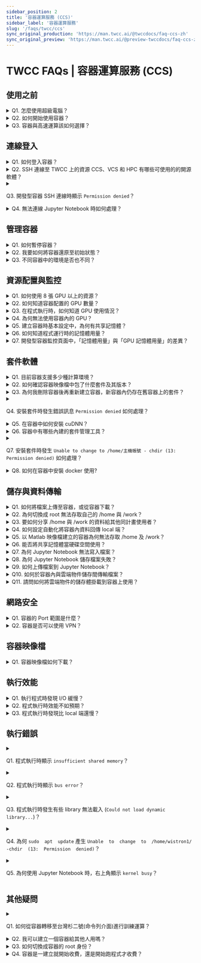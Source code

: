 ```yaml
---
sidebar_position: 2
title: '容器運算服務 (CCS)'
sidebar_label: '容器運算服務'
slug: '/faqs/twcc/ccs'
sync_original_production: 'https://man.twcc.ai/@twccdocs/faq-ccs-zh' 
sync_original_preview: 'https://man.twcc.ai/@preview-twccdocs/faq-ccs-zh'
---
```


# TWCC FAQs | 容器運算服務 (CCS)


## 使用之前

<details>

<summary> Q1. 怎麼使用超級電腦？ </summary>

TWCC 中有許多超級電腦的運算資源，您可以透過下列方式使用：

1. 開發型容器：您可參考[此文件](/docs/ccs-interactive-container/overview.md)，建立快速部署的容器環境。
2. 高速運算服務：您可參考[此文件](/docs/faq/compute/vcs.md)，連線進入高速運算節點，以 Command Line 的方式使用超級電腦資源，進行跨節點的高速運算。

</details>

<details>

<summary> Q2. 如何開始使用容器？ </summary>

您可使用容器訓練 AI 模型並生成推論引擎，步驟參考如下：

**Step 1.** 參考[高速檔案系統文件](/docs/hfs/user-guides/manage-files.md)，將 AI 模型程式上傳到高速檔案系統，儲存於 `/home/主機帳號` 或 `/work/主機帳號` 目錄之下。  
**Step 2.** 參考[開發型容器文件](/docs/ccs-interactive-container/user-guides/create-connect/create-container.md)，建立容器，並連線容器進行模型訓練。  
**Step 3.** 訓練完成，可參考[高速檔案系統文件](/docs/hfs/user-guides/manage-files.md)，下載所需要的資料。  
**Step 4.** 若要進行推論，可參考[HowTo文件](/docs/ccs-interactive-container/tutorials/tensorflow-inception-v3-image-recognition.md)於容器內進行，或參考[虛擬運算文件](/docs/vcs/user-guides/create/create-instances.md)，建立虛擬運算個體進行推論。

</details>

<details>

<summary> Q3. 容器與高速運算該如何選擇？ </summary>

兩種服務皆可運行 GPU 的容器化環境：
- 若您的運算工作僅需要 8 顆 GPU 以下的計算資源，請使用容器運算服務。
- 而若需要 8 顆 以上的 GPU 資源，並希望能部署跨節點的分散式高速平行運算環境，請使用台灣杉二號 (命令列介面) 高速運算服務。

</details>
<div style={{height:10+'px'}}></div>

## 連線登入

<details>

<summary> Q1. 如何登入容器？ </summary>

可以透過 SSH 或 Jupyter Notebook 連線容器，請參考[連線容器](/docs/ccs-interactive-container/user-guides/create-connect/connect-container.md)。

</details>

<details>

<summary> Q2. SSH 連線至 TWCC 上的資源 CCS、VCS 和 HPC 有哪些可使用的的開源軟體？</summary>

可以使用 MobaXterm、PuTTY 和 VSCode...等第三方開源軟體。

</details>

<details>

<summary>

 Q3. 開發型容器 SSH 連線時顯示 `Permission denied`？ 
 
 </summary>

可能是主機密碼輸入錯誤，請重新輸入或參考[此文件](/docs/member/user-guides/member-key-quota/hpc-account-password-otp.md)至 Service 會員服務系統重設主機密碼。

</details>

<details>

<summary> Q4. 無法連線 Jupyter Notebook 時如何處理？ </summary>

請參考以下 2 種處理方式：

1. 進行以下操作將容器還原至初始狀態：
   - **Step 1.** 參考[程式執行異常的建議排除方式](/docs/ccs-interactive-container/tutorials/python-package-installation.md#程式執行異常的建議排除方式) 清空或搬移`/home/主機帳號/.local/` 目錄下之套件。  
   - **Step 2.** 進入 `/home/主機帳號/.cache/` 目錄，清除計算過程產生的暫存檔。  
   - **Step 3.** 若有安裝 Anaconda 或 Miniconda，也請移除或重新命名。  
   - **Step 4.** 重新建立一個新的容器，選擇映像檔類型時，請將滑鼠移至 <i class="fa fa-info-circle" aria-hidden="true"></i> ，提示內容將顯示 NGC 的網址，進入後即可找到每個映像檔的環境設定，選擇適合的映像檔，再連線 Jupyter Notebook。
2. 請檢查貴單位防火牆設定是否有阻擋容器使用的 port，容器 port 範圍為 50000 ~ 60000。

</details>
<div style={{height:10+'px'}}></div>

## 管理容器

<details>

<summary> Q1. 如何暫停容器？</summary>

目前系統不支援容器暫停的功能，您可依需求選擇任一節省計算成本的方案：
1. 您可製作容器映像檔保留工作環境，並刪除容器，待需要使用容器時再以映像檔建立新容器。
2. 您可參考[此文件](/docs/ccs-interactive-container/tutorials/use-cli-automate-compute-delete.md)，編寫腳本自動執行運算、刪除容器。

</details>

<details>

<summary> Q2. 我要如何將容器還原至初始狀態？ </summary>

進行以下操作即可將容器還原至初始狀態：

**Step 1.** 參考[程式執行異常的建議排除方式](/docs/ccs-interactive-container/tutorials/python-package-installation.md#程式執行異常的建議排除方式) 清空或搬移`/home/主機帳號/.local/` 目錄下之套件。  
**Step 2.** 進入 `/home/主機帳號/.cache/` 目錄，清除計算過程產生的暫存檔。  
**Step 3.** 若有安裝 Anaconda 或 Miniconda，也請移除或重新命名。  
**Step 4.** 重新建立一個新的容器，選擇映像檔類型時，請將滑鼠移至 <i class="fa fa-info-circle" aria-hidden="true"></i> ，提示內容將顯示 NGC 的網址，進入後即可找到每個映像檔的環境設定，選擇適合的映像檔。

</details>

<details>

<summary> Q3. 不同容器中的環境是否也不同？</summary>

容器的儲存環境是[高速檔案系統 (HFS) ](/docs/hfs/overview.md)，用戶建立不同的容器，系統皆會自動將用戶的 HFS 掛載作為容器環境。

而 HFS 空間的生命週期是隨著用戶的主機帳號，因此只要是同一用戶建立的容器，環境都是相同的 HFS 空間。

</details>
<div style={{height:10+'px'}}></div>

## 資源配置與監控

<details>

<summary> Q1. 如何使用 8 張 GPU 以上的資源？ </summary>

請改為使用 台灣杉二號 (命令列介面)，使用方法可參考網路上 Horovod 和 Singularity 的使用說明文件，或參考以下的 tutorial 進行： [HowTo：容器跨節點高速運算－AI Benchmark](/docs/twnia2-hpc-cli/tutorials/ai-benchmark-container.md)。

</details>


<details>

<summary> Q2. 如何知道容器配置的 GPU 數量？ </summary>

以下兩種方式皆可查詢容器的 GPU 配置數量：
1. 在 terminal 執行指令：`nvidia-smi`  
2. 在使用者網站中，開發型容器管理頁 > 容器詳細資料頁的「**基本設定**」欄位即有顯示。

![](https://cos.twcc.ai/SYS-MANUAL/uploads/upload_03f616bd18d162c3dfb11da5e39a3530.png)

</details>

<details>

<summary> Q3. 在程式執行時，如何知道 GPU 使用情況？ </summary>

請參考以下步驟：
**Step 1.** 在 terminal 執行指令： ` nvidia-smi`  
**Step 2.** 確認 `GPU-Util` 欄位，非 0% 代表使用中，0% 即為未使用 (如下圖)。

![](https://cos.twcc.ai/SYS-MANUAL/uploads/upload_dbfac86546357537571cb99c4cceb37d.png)


</details>

<details>

<summary> Q4. 為何無法使用容器內的 GPU？ </summary>

可能是以下問題造成無法使用容器的 GPU：

1. 您的程式使用的 GPU 數量與建立數量不符，請確認兩處 GPU 數量是否相符。
2. 套件版本有相容性問題，請按照以下步驟：
   - **Step 1.** 參考[程式執行異常的建議排除方式](/docs/ccs-interactive-container/tutorials/python-package-installation.md#程式執行異常的建議排除方式) 清空或搬移`/home/主機帳號/.local/` 目錄下之套件。  
   - **Step 2.** 進入 `/home/主機帳號/.cache/` 目錄，清除計算過程產生的暫存檔。  
   - **Step 3.** 若有安裝 Anaconda 或 Miniconda，也請移除或重新命名。  
   - **Step 4.** 重新建立一個新的容器，選擇映像檔類型時，請將滑鼠移至 <i class="fa fa-info-circle" aria-hidden="true"></i> ，提示內容將顯示 NGC 的網址，進入後即可找到每個映像檔的環境設定，選擇適合的映像檔。

</details>

<details>

<summary> Q5. 建立容器時基本設定中，為何有共享記憶體？ </summary>

共享記憶體是使用某些 framework 運算時會使用到的記憶體空間，例：PyTorch，詳情可查看[PyTorch document](https://pytorch.org/docs/stable/multiprocessing.html)。

</details>

<details>

<summary> Q6. 如何知道程式運行時的記憶體用量？ </summary>

在使用者網站或是容器內部皆可查詢記憶體用量：
1. 在使用者網站**開發型容器監控**頁面，可查看記憶體用量圖，詳情可參考[開發型容器監控頁面](/docs/ccs-interactive-container/user-guides/manage-monitor/monitor-container.md)文件。
2. 在容器中下指令 ` top` 或 ` free` 查看記憶體用量。

</details>

<details>

<summary> Q7. 開發型容器監控頁面中，「記憶體用量」與「GPU 記憶體用量」的差異？</summary>

- **記憶體用量**：系統分配給您的容器記憶體之使用量，其容量即為您在建立容器時，在基本設定選擇的規格。
- **GPU 記憶體用量**：容器配置的 GPU 顯示核心上的記憶體之使用量，TWCC 的 GPU 為 NVIDIA V100，關於 GPU 記憶體容量與詳細資訊，可參考 [NVIDIA 官網說明](https://www.nvidia.com/content/dam/en-zz/zh_tw/Solutions/design-visualization/grid-vpc-vapps/volta-v100-datasheet-update-a4-636418-r4-tw.pdf)。

</details>
<div style={{height:10+'px'}}></div>

## 套件軟體

<details>

<summary> Q1. 目前容器支援多少種計算環境？ </summary>

在 TWCC 的容器服務中，提供了 18 種環境供使用者選擇，包含：

* TensorFlow
* PyTorch
* CUDA
* MATLAB (BYOL)
* Caffe
* CNTK
* MXNet
* Caffe2
* TensorRT
* Triton Inference Server
* Theano
* Torch
* DIGITS
* NeMo
* RAPIDS
* Clara Train SDK
* Merlin Training
* Merlin Inference

</details>

<details>

<summary> Q2. 如何確認容器映像檔中包了什麼套件及其版本？ </summary>

以下兩種方法皆可確認映像檔套件及版本：
1. 在 [NGC 網站](https://docs.nvidia.com/deeplearning/frameworks/index.html) 中，在右上角搜尋框依不同框架輸入 **TensorFlow release notes**、**PyTorch release notes** ...等內容，進入 release notes 列表頁面後，再點擊您要確認的框架版本，即可檢視套件內容及版本。
2. 建立開發型容器、選擇映像檔類型時，請將滑鼠移至 <i class="fa fa-info-circle" aria-hidden="true"></i> ，提示內容將顯示 NGC 的網址，進入後即可找到相關資訊。

</details>

<details>

<summary> Q3. 為何我刪除容器後再重新建立容器，新容器內仍存在舊容器上的套件？ </summary>

為提供運算便利性，TWCC 預設會將高速檔案系統之儲存空間 (/home 及 /work，綁定個人帳號) 掛載至您建立的所有容器，讓您的資料或套件可跨容器使用，因此刪除容器不會影響安裝在 /home 及 /work 的套件與資料。 

</details>

<details>

<summary>

 Q4. 安裝套件時發生錯誤訊息 `Permission denied` 如何處理？ 
 
 </summary>

以下圖為例，如果 `Permission denied` 指出的檔案，其位置不在 /home 或 /work 底下，請參考 [其他疑問](#其他疑問) Q3 切換成容器 root 身分後再行安裝。

![](https://i.imgur.com/oKeqxdV.png)

</details>

<details>

<summary> Q5. 在容器中如何安裝 cuDNN？ </summary>

容器環境已有安裝 cuDNN，詳細版本資訊可透過以下三種方法確認：
1. 在 [NGC 網站](https://docs.nvidia.com/deeplearning/frameworks/index.html) 中，在右上角搜尋框依不同框架輸入 **TensorFlow release notes**、**PyTorch release notes** ...等內容，進入 release notes 列表頁面後，再點擊您要確認的框架版本，即可檢視套件內容及版本。
2. 建立開發型容器、選擇映像檔類型時，請將滑鼠移至 <i class="fa fa-info-circle" aria-hidden="true"></i> ，提示內容將顯示 NGC 的網址，進入後即可找到相關資訊。
3. 連線容器後執行 ` set | grep CUDNN` 指令

</details>

<details>

<summary> Q6. 容器中有哪些內建的套件管理工具？ </summary>

容器環境中有內建 `apt` , `apt-get` , `pip` 等3個套件管理工具可供管理套件。

</details>

<details>

<summary>

 Q7. 安裝套件時發生 `Unable to change to /home/主機帳號 - chdir (13: Permission denied)` 如何處理？ 
 
 </summary>

為保障資料安全，容器的 root 身分無法存取您的 /home與 /work 目錄，因此請使用主機帳號的身分安裝，勿切換成 root 權限。

</details>


<details>

<summary> Q8. 如何在容器中安裝 docker 使用?</summary>

TWCC 容器不提供 OS 層權限，因此無法安裝與使用 docker 服務。

</details>
<div style={{height:10+'px'}}></div>

## 儲存與資料傳輸

<details>

<summary> Q1. 如何將檔案上傳至容器，或從容器下載？ </summary>

請參考此[文件](/docs/hfs/user-guides/manage-files.md#上傳與下載檔案)，將檔案上傳到容器的 /home 或 /work 中，或將檔案下載到 local 端。 

</details>

<details>

<summary> Q2. 為何切換成 root 無法存取自己的 /home 與 /work？ </summary>

為保障資料安全，容器的 root 身分無法存取您的目錄，僅限用戶本人帳號有權限存取。

</details>

<details>

<summary> Q3. 要如何分享 /home 與 /work 的資料給其他同計畫使用者？ </summary>

可以透過 TWCC CLI 操作 TWCC 雲端物件儲存 (COS)，將容器資料分享給其他使用者，操作方式請參考[此文件](/docs/cos/overview.md)。

</details>

<details>

<summary> Q4. 如何設定自動化將容器內資料回傳 local 端？ </summary>

請利用容器對外連接埠 (port) 進行與 local 端的資料傳送，容器可使用的 port 為：22、80、443。

</details>

<details>

<summary> Q5. 以 Matlab 映像檔建立的容器為何無法存取 /home 及 /work？ </summary>

因目前的 Matlab 映像檔尚未整合 HFS 高速檔案系統，因此請在 terminal 執行以下指令來存取 /home 及 /work：  
```
sudo su -
su [主機帳號]
/opt/matlab/R2019b/bin/matlab
```

</details>

<details>

<summary> Q6. 能否將共享記憶體當硬碟空間使用？ </summary>

若您選擇有共享記憶體設定的規格，`/dev/shm` 即為共享記憶體空間，可供存放資料當硬碟使用
<i class="fa fa-exclamation-triangle fa-20" aria-hidden="true"></i> <b>重要：</b>

* 由於存放資料在共享記憶體中會占掉共享記憶體空間，因此存放前請先考量您程式所需要的空間。
* 存放於此的資料會隨容器刪除而消失，若資料需保存，請在刪除容器前將資料搬移到`/home/主機帳號`或`/work/主機帳號`。

</details>

<details>

<summary> Q7. 為何 Jupyter Notebook 無法寫入檔案？ </summary>

高速檔案系統空間已快用滿，導致無法寫入檔案，請參考[高速檔案系統 FAQ Q6](/docs/faq/storage/hfs.md)，檢查並清理您的儲存空間，或參考增購更多儲存空間，增購方式請參考[高速檔案系統](/docs/hfs/overview.md)中的「查看使用容量」及「空間管理政策」兩個段落，即可得知價格以及增購空間的方法。

</details>

<details>

<summary> Q8. 為何 Jupyter Notebook 儲存檔案失敗？ </summary>

高速檔案系統空間已快用滿，導致無法寫入檔案，請參考[高速檔案系統 FAQ Q6](/docs/faq/storage/hfs.md)，檢查並清理您的儲存空間，或參考增購更多儲存空間，增購方式請參考[高速檔案系統](/docs/hfs/overview.md)中的「查看使用容量」及「空間管理政策」兩個段落，即可得知價格以及增購空間的方法。

</details>

<details>

<summary> Q9. 如何上傳檔案到 Jupyter Notebook？ </summary>

Jupyter Notebook 所使用的儲存空間即為高速檔案系統 (HFS)，請透過[此文件](/docs/hfs/user-guides/manage-files.md#上傳與下載檔案)，上傳您的檔案。

</details>

<details>

<summary> Q10. 如何於容器內與雲端物件儲存間傳輸檔案？ </summary>

1. 請在容器內[安裝 TWCC CLI](https://github.com/twcc/TWCC-CLI)。
2. 再參考[此文件](/docs/twnia2-hpc-cli/tutorials/access-cos.md)，使用 TWCC CLI 進行容器與雲端物件儲存的檔案傳輸。

</details>

<details>

<summary> Q11. 請問如何將雲端物件的儲存體掛載到容器上使用？ </summary>

TWCC 容器所使用的儲存系統為高速檔案系統 (HFS)，目前不支援直接將雲端物件的儲存體掛載到容器上進行使用。

若僅需與雲端物件儲存進行檔案傳輸，請您參考 Q10 的操作步驟。

</details>
<div style={{height:10+'px'}}></div>

## 網路安全

<details>

<summary> Q1. 容器的 Port 範圍是什麼？</summary>

容器 Port 的範圍為：50000 ~ 60000。

</details>

<details>

<summary> Q2. 容器是否可以使用 VPN？</summary>

目前 TWCC 容器不支援部署 VPN 服務 (例如：OpenVPN)。VPN 服務預設開啟的對外埠與 TWCC 容器所支援的對外埠不同，且 TWCC 容器採用 Port-Forwarding 的技術，對外埠為隨機配發，無法指定對應的埠號。

</details>
<div style={{height:10+'px'}}></div>

## 容器映像檔

<details>

<summary> Q1. 容器映像檔如何下載？ </summary>

目前系統尚未支援此功能。

</details>
<div style={{height:10+'px'}}></div>


## 執行效能

<details>

<summary> Q1. 執行程式時發現 I/O 緩慢？ </summary>

可能是 dataset 問題或是容器所處的節點較為繁忙：
1. 若您的 dataset 為許多小檔案，且 dataset 佔了大量空間，我們建議您將小檔案集合成大檔案，以減少 I/O 壓力。
2. 製作容器映像檔，再以映像檔開一個新的容器，若系統整體負載仍有餘裕，可以將容器安排建立在較不繁忙的節點。

</details>

<details>

<summary> Q2. 程式執行時效能不如預期？ </summary>

按照下列步驟排除套件相容性問題：  
**Step 1.** 參考[程式執行異常的建議排除方式](/docs/ccs-interactive-container/tutorials/python-package-installation.md#程式執行異常的建議排除方式) 清空或搬移`/home/主機帳號/.local/` 目錄下之套件。  
**Step 2.** 進入 `/home/主機帳號/.cache/` 目錄，清除計算過程產生的暫存檔。  
**Step 3.** 若有安裝 Anaconda 或 Miniconda，也請移除或重新命名。  
**Step 4.** 重新建立一個新的容器，選擇映像檔類型時，請將滑鼠移至 <i class="fa fa-info-circle" aria-hidden="true"></i> ，提示內容將顯示 NGC 的網址，進入後即可找到每個映像檔的環境設定，選擇適合的映像檔。

</details>

<details>

<summary> Q3. 程式執行時發現比 local 端還慢？ </summary>

改善效能的方式請參考如下：

1. 排除套件相容性問題
   - **Step 1.** 參考[程式執行異常的建議排除方式](/docs/ccs-interactive-container/tutorials/python-package-installation.md#程式執行異常的建議排除方式) 清空或搬移`/home/主機帳號/.local/` 目錄下之套件。  
   - **Step 2.** 進入 `/home/主機帳號/.cache/` 目錄，清除計算過程產生的暫存檔。  
   - **Step 3.** 若有安裝 Anaconda 或 Miniconda，也請移除或重新命名。  
   - **Step 4.** 重新建立一個新的容器，選擇映像檔類型時，請將滑鼠移至 <i class="fa fa-info-circle" aria-hidden="true"></i> ，提示內容將顯示 NGC 的網址，進入後即可找到每個映像檔的環境設定，選擇適合的映像檔。
2. 若您的 dataset 為許多小檔案，且 dataset 佔了大量空間，我們建議您將小檔案集合成大檔案，以減少 I/O 壓力。
3. 製作容器映像檔，再以映像檔開一個新的容器，若系統整體負載仍有餘裕，可以將容器安排建立在較不繁忙的節點。

</details>
<div style={{height:10+'px'}}></div>

## 執行錯誤

<details>

<summary>

 Q1. 程式執行時顯示 `insufficient shared memory`？ 
 
 </summary>

1. 若為 PyTorch 容器環境，請將 Dataloader 的 num workers 設置為 0
2. 或重新建立一個容器，並選擇有 shared memory 的規格。

</details>

<details>

<summary>

 Q2. 程式執行時顯示 `bus error`？ 
 
 </summary>

按照以下步驟排除套件相容性問題：  
**Step 1.** 參考[程式執行異常的建議排除方式](/docs/ccs-interactive-container/tutorials/python-package-installation.md#程式執行異常的建議排除方式) 清空或搬移`/home/主機帳號/.local/` 目錄下之套件。  
**Step 2.** 進入 `/home/主機帳號/.cache/` 目錄，清除計算過程產生的暫存檔。  
**Step 3.** 若有安裝 Anaconda 或 Miniconda，也請移除或重新命名。  
**Step 4.** 重新建立一個新的容器，選擇映像檔類型時，請將滑鼠移至 <i class="fa fa-info-circle" aria-hidden="true"></i> ，提示內容將顯示 NGC 的網址，進入後即可找到每個映像檔的環境設定，選擇適合的映像檔。

</details>

<details>

<summary>

 Q3. 程式執行時發生有些 library 無法載入 (`Could not load dynamic library...`)？ 
 
 </summary>

可能是程式中呼叫的 library 版本與容器中的版本不符。請執行以下指令，取得環境中的 library 版本後，再修改程式所呼叫的 library 版本：` sudo find / -name [library名稱]`

</details>

<details>

<summary>

 Q4. 為何 `sudo  apt  update` 產生 `Unable  to  change  to  /home/wistron1/ -chdir  (13:  Permission  denied)`？ 
 
 </summary>

請切換成 root 身分後再執行 ` apt update`。

</details>

<details>

<summary>

 Q5. 為何使用 Jupyter Notebook 時，右上角顯示 `kernel busy`？ 
 
 </summary>

請按照以下程序解決套件相容性問題：  
**Step 1.** 參考[程式執行異常的建議排除方式](/docs/ccs-interactive-container/tutorials/python-package-installation.md#程式執行異常的建議排除方式) 清空或搬移`/home/主機帳號/.local/` 目錄下之套件。  
**Step 2.** 進入 `/home/主機帳號/.cache/` 目錄，清除計算過程產生的暫存檔。  
**Step 3.** 若有安裝 Anaconda 或 Miniconda，也請移除或重新命名。  
**Step 4.** 重新建立一個新的容器，選擇映像檔類型時，請將滑鼠移至 <i class="fa fa-info-circle" aria-hidden="true"></i> ，提示內容將顯示 NGC 的網址，進入後即可找到每個映像檔的環境設定，選擇適合的映像檔。

</details>
<div style={{height:10+'px'}}></div>

## 其他疑問

<details>

<summary>

 Q1. 如何從容器轉移至台灣杉二號(命令列介面)進行訓練運算？ 
 
 </summary>

可參考網路上 Conda 和 Singularity 的使用說明文件，或參考以下的 tutorial 進行：  
- [HowTo：建立 TWNIA2 容器](/docs/twnia2-hpc-cli/tutorials/create-twnia2-containers.md)
- [HowTo：使用 Conda 管理套件與執行 Job](/docs/twnia2-hpc-cli/tutorials/conda-manage-package-submit-job.md)

</details>

<details>

<summary> Q2. 我可以建立一個容器給其他人用嗎？ </summary>

建立容器給他人使用時，需考量以下幾點注意事項：

* 您的主機密碼必須提供給他人連線容器。
* /home 與/work 為您的個人 HFS 儲存空間，他人在使用上可能造成這兩個檔案夾中的資料毀損、遺失...等可能，即使您再開新容器也無法復原這些變動。
* 分享計算資源會有資料安全的風險，請審慎考慮。

因此，除為他人建立容器之外，您亦可以透過 [Service 會員服務系統 <i class="fa fa-question-circle fa-question-circle-for-service" aria-hidden="true"></i>](/docs/member/user-guides/member-key-quota/go-to-member-center.md)，將他人加入計畫中，該使用者即可自行運用容器資源。

</details>


<details>

<summary> Q3. 如何切換成容器的 root 身份？ </summary>

執行以下指令即可切換為 root 身分：  
```
sudo su

或

sudo -i
```    
</details>

<details>

<summary> Q4. 容器是一建立就開始收費，還是開始跑程式才收費？ </summary>

容器一建立即開始佔用計算資源，因此建立後、在您刪除容器之前，將會持續計費。
</details>